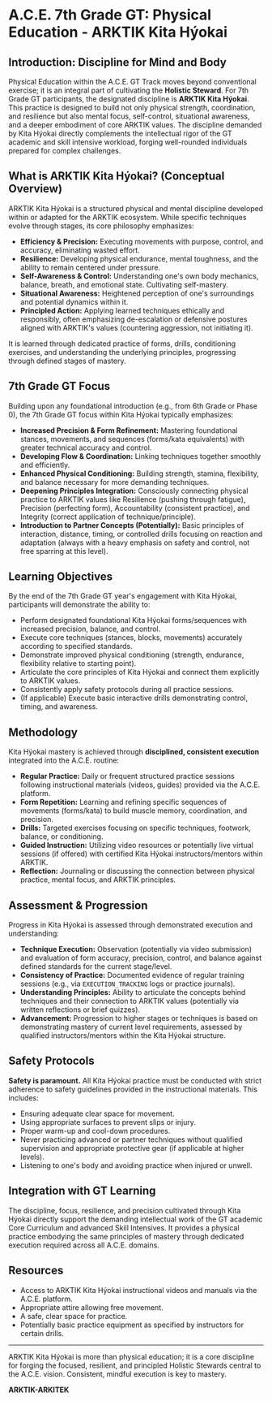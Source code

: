 # A.C.E. 7th Grade GT: Physical Education - ARKTIK Kita Hýokai

## Introduction: Discipline for Mind and Body

Physical Education within the A.C.E. GT Track moves beyond conventional exercise; it is an integral part of cultivating the **Holistic Steward**. For 7th Grade GT participants, the designated discipline is **ARKTIK Kita Hýokai**. This practice is designed to build not only physical strength, coordination, and resilience but also mental focus, self-control, situational awareness, and a deeper embodiment of core ARKTIK values. The discipline demanded by Kita Hýokai directly complements the intellectual rigor of the GT academic and skill intensive workload, forging well-rounded individuals prepared for complex challenges.

## What is ARKTIK Kita Hýokai? (Conceptual Overview)

ARKTIK Kita Hýokai is a structured physical and mental discipline developed within or adapted for the ARKTIK ecosystem. While specific techniques evolve through stages, its core philosophy emphasizes:

*   **Efficiency & Precision:** Executing movements with purpose, control, and accuracy, eliminating wasted effort.
*   **Resilience:** Developing physical endurance, mental toughness, and the ability to remain centered under pressure.
*   **Self-Awareness & Control:** Understanding one's own body mechanics, balance, breath, and emotional state. Cultivating self-mastery.
*   **Situational Awareness:** Heightened perception of one's surroundings and potential dynamics within it.
*   **Principled Action:** Applying learned techniques ethically and responsibly, often emphasizing de-escalation or defensive postures aligned with ARKTIK's values (countering aggression, not initiating it).

It is learned through dedicated practice of forms, drills, conditioning exercises, and understanding the underlying principles, progressing through defined stages of mastery.

## 7th Grade GT Focus

Building upon any foundational introduction (e.g., from 6th Grade or Phase 0), the 7th Grade GT focus within Kita Hýokai typically emphasizes:

*   **Increased Precision & Form Refinement:** Mastering foundational stances, movements, and sequences (forms/kata equivalents) with greater technical accuracy and control.
*   **Developing Flow & Coordination:** Linking techniques together smoothly and efficiently.
*   **Enhanced Physical Conditioning:** Building strength, stamina, flexibility, and balance necessary for more demanding techniques.
*   **Deepening Principles Integration:** Consciously connecting physical practice to ARKTIK values like Resilience (pushing through fatigue), Precision (perfecting form), Accountability (consistent practice), and Integrity (correct application of technique/principle).
*   **Introduction to Partner Concepts (Potentially):** Basic principles of interaction, distance, timing, or controlled drills focusing on reaction and adaptation (always with a heavy emphasis on safety and control, not free sparring at this level).

## Learning Objectives

By the end of the 7th Grade GT year's engagement with Kita Hýokai, participants will demonstrate the ability to:

*   Perform designated foundational Kita Hýokai forms/sequences with increased precision, balance, and control.
*   Execute core techniques (stances, blocks, movements) accurately according to specified standards.
*   Demonstrate improved physical conditioning (strength, endurance, flexibility relative to starting point).
*   Articulate the core principles of Kita Hýokai and connect them explicitly to ARKTIK values.
*   Consistently apply safety protocols during all practice sessions.
*   (If applicable) Execute basic interactive drills demonstrating control, timing, and awareness.

## Methodology

Kita Hýokai mastery is achieved through **disciplined, consistent execution** integrated into the A.C.E. routine:

*   **Regular Practice:** Daily or frequent structured practice sessions following instructional materials (videos, guides) provided via the A.C.E. platform.
*   **Form Repetition:** Learning and refining specific sequences of movements (forms/kata) to build muscle memory, coordination, and precision.
*   **Drills:** Targeted exercises focusing on specific techniques, footwork, balance, or conditioning.
*   **Guided Instruction:** Utilizing video resources or potentially live virtual sessions (if offered) with certified Kita Hýokai instructors/mentors within ARKTIK.
*   **Reflection:** Journaling or discussing the connection between physical practice, mental focus, and ARKTIK principles.

## Assessment & Progression

Progress in Kita Hýokai is assessed through demonstrated execution and understanding:

*   **Technique Execution:** Observation (potentially via video submission) and evaluation of form accuracy, precision, control, and balance against defined standards for the current stage/level.
*   **Consistency of Practice:** Documented evidence of regular training sessions (e.g., via `EXECUTION_TRACKING` logs or practice journals).
*   **Understanding Principles:** Ability to articulate the concepts behind techniques and their connection to ARKTIK values (potentially via written reflections or brief quizzes).
*   **Advancement:** Progression to higher stages or techniques is based on demonstrating mastery of current level requirements, assessed by qualified instructors/mentors within the Kita Hýokai structure.

## Safety Protocols

**Safety is paramount.** All Kita Hýokai practice must be conducted with strict adherence to safety guidelines provided in the instructional materials. This includes:
*   Ensuring adequate clear space for movement.
*   Using appropriate surfaces to prevent slips or injury.
*   Proper warm-up and cool-down procedures.
*   Never practicing advanced or partner techniques without qualified supervision and appropriate protective gear (if applicable at higher levels).
*   Listening to one's body and avoiding practice when injured or unwell.

## Integration with GT Learning

The discipline, focus, resilience, and precision cultivated through Kita Hýokai directly support the demanding intellectual work of the GT academic Core Curriculum and advanced Skill Intensives. It provides a physical practice embodying the same principles of mastery through dedicated execution required across all A.C.E. domains.

## Resources

*   Access to ARKTIK Kita Hýokai instructional videos and manuals via the A.C.E. platform.
*   Appropriate attire allowing free movement.
*   A safe, clear space for practice.
*   Potentially basic practice equipment as specified by instructors for certain drills.

---

ARKTIK Kita Hýokai is more than physical education; it is a core discipline for forging the focused, resilient, and principled Holistic Stewards central to the A.C.E. vision. Consistent, mindful execution is key to mastery.

**ARKTIK-ARKITEK**
